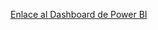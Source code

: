 [Enlace al Dashboard de Power BI](https://drive.google.com/file/d/15EyqR1zQt1xHeordnT4TxJtTmgfmNtTX/view?usp=sharing)
